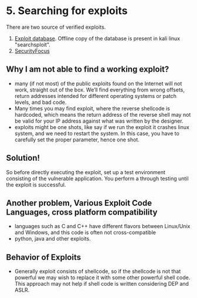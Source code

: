 # 5. Searching for exploits

There are two source of verified exploits.

1. [Exploit database](https://www.exploit-db.com/). Offline copy of the database is present in kali linux "searchsploit".
2. [SecurityFocus](https://www.securityfocus.com/)

## Why I am not able to find a working exploit?

* many \(if not most\) of the public exploits found on the Internet will not work, straight out of the box. We’ll find everything from wrong offsets, return addresses intended for different operating systems or patch levels, and bad code.
* Many times you may find exploit, where the reverse shellcode is hardcoded, which means the return address of the reverse shell may not be valid for your IP address against what was written by the designer.
* exploits might be one shots, like say if we run the exploit it crashes linux system, and we need to restart the system. In this case, you have to carefully set the proper parameter, hence one shot.

## Solution!

So before directly executing the exploit, set up a test environment consisting of the vulnerable application. You perform a through testing until the exploit is successful.

## Another problem, Various Exploit Code Languages, cross platform compatibility

* languages such as C and C++ have different flavors between Linux/Unix and Windows, and this code is often not cross-compatible
* python, java and other exploits.

## Behavior of Exploits

* Generally exploit consists of shellcode, so if the shellcode is not that powerful we may wish to replace it with some other powerful shell code. This approach may not help if shell code is written considering DEP and ASLR.



